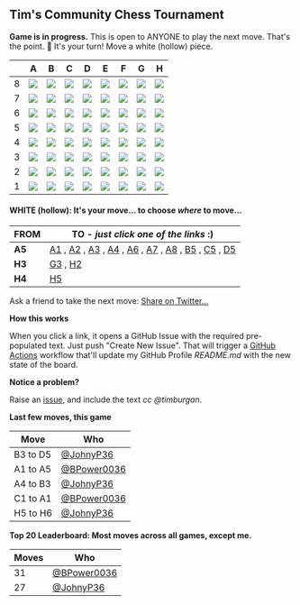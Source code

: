 
## Tim's Community Chess Tournament

**Game is in progress.** This is open to ANYONE to play the next move. That's the point. :wave:  It's your turn! Move a white (hollow) piece.

|   | A | B | C | D | E | F | G | H |
| - | - | - | - | - | - | - | - | - |
| 8 | ![](https://raw.githubusercontent.com/BPower0036/timburgan/master/chess_images/blank.png) | ![](https://raw.githubusercontent.com/BPower0036/timburgan/master/chess_images/blank.png) | ![](https://raw.githubusercontent.com/BPower0036/timburgan/master/chess_images/blank.png) | ![](https://raw.githubusercontent.com/BPower0036/timburgan/master/chess_images/blank.png) | ![](https://raw.githubusercontent.com/BPower0036/timburgan/master/chess_images/blank.png) | ![](https://raw.githubusercontent.com/BPower0036/timburgan/master/chess_images/blank.png) | ![](https://raw.githubusercontent.com/BPower0036/timburgan/master/chess_images/blank.png) | ![](https://raw.githubusercontent.com/BPower0036/timburgan/master/chess_images/blank.png) |
| 7 | ![](https://raw.githubusercontent.com/BPower0036/timburgan/master/chess_images/blank.png) | ![](https://raw.githubusercontent.com/BPower0036/timburgan/master/chess_images/blank.png) | ![](https://raw.githubusercontent.com/BPower0036/timburgan/master/chess_images/blank.png) | ![](https://raw.githubusercontent.com/BPower0036/timburgan/master/chess_images/blank.png) | ![](https://raw.githubusercontent.com/BPower0036/timburgan/master/chess_images/blank.png) | ![](https://raw.githubusercontent.com/BPower0036/timburgan/master/chess_images/blank.png) | ![](https://raw.githubusercontent.com/BPower0036/timburgan/master/chess_images/blank.png) | ![](https://raw.githubusercontent.com/BPower0036/timburgan/master/chess_images/blank.png) |
| 6 | ![](https://raw.githubusercontent.com/BPower0036/timburgan/master/chess_images/blank.png) | ![](https://raw.githubusercontent.com/BPower0036/timburgan/master/chess_images/blank.png) | ![](https://raw.githubusercontent.com/BPower0036/timburgan/master/chess_images/blank.png) | ![](https://raw.githubusercontent.com/BPower0036/timburgan/master/chess_images/blank.png) | ![](https://raw.githubusercontent.com/BPower0036/timburgan/master/chess_images/blank.png) | ![](https://raw.githubusercontent.com/BPower0036/timburgan/master/chess_images/blank.png) | ![](https://raw.githubusercontent.com/BPower0036/timburgan/master/chess_images/blank.png) | ![](https://raw.githubusercontent.com/BPower0036/timburgan/master/chess_images/r.png) |
| 5 | ![](https://raw.githubusercontent.com/BPower0036/timburgan/master/chess_images/R.png) | ![](https://raw.githubusercontent.com/BPower0036/timburgan/master/chess_images/blank.png) | ![](https://raw.githubusercontent.com/BPower0036/timburgan/master/chess_images/blank.png) | ![](https://raw.githubusercontent.com/BPower0036/timburgan/master/chess_images/b.png) | ![](https://raw.githubusercontent.com/BPower0036/timburgan/master/chess_images/blank.png) | ![](https://raw.githubusercontent.com/BPower0036/timburgan/master/chess_images/k.png) | ![](https://raw.githubusercontent.com/BPower0036/timburgan/master/chess_images/blank.png) | ![](https://raw.githubusercontent.com/BPower0036/timburgan/master/chess_images/blank.png) |
| 4 | ![](https://raw.githubusercontent.com/BPower0036/timburgan/master/chess_images/blank.png) | ![](https://raw.githubusercontent.com/BPower0036/timburgan/master/chess_images/blank.png) | ![](https://raw.githubusercontent.com/BPower0036/timburgan/master/chess_images/blank.png) | ![](https://raw.githubusercontent.com/BPower0036/timburgan/master/chess_images/blank.png) | ![](https://raw.githubusercontent.com/BPower0036/timburgan/master/chess_images/blank.png) | ![](https://raw.githubusercontent.com/BPower0036/timburgan/master/chess_images/blank.png) | ![](https://raw.githubusercontent.com/BPower0036/timburgan/master/chess_images/blank.png) | ![](https://raw.githubusercontent.com/BPower0036/timburgan/master/chess_images/P.png) |
| 3 | ![](https://raw.githubusercontent.com/BPower0036/timburgan/master/chess_images/blank.png) | ![](https://raw.githubusercontent.com/BPower0036/timburgan/master/chess_images/blank.png) | ![](https://raw.githubusercontent.com/BPower0036/timburgan/master/chess_images/blank.png) | ![](https://raw.githubusercontent.com/BPower0036/timburgan/master/chess_images/blank.png) | ![](https://raw.githubusercontent.com/BPower0036/timburgan/master/chess_images/blank.png) | ![](https://raw.githubusercontent.com/BPower0036/timburgan/master/chess_images/blank.png) | ![](https://raw.githubusercontent.com/BPower0036/timburgan/master/chess_images/blank.png) | ![](https://raw.githubusercontent.com/BPower0036/timburgan/master/chess_images/K.png) |
| 2 | ![](https://raw.githubusercontent.com/BPower0036/timburgan/master/chess_images/blank.png) | ![](https://raw.githubusercontent.com/BPower0036/timburgan/master/chess_images/blank.png) | ![](https://raw.githubusercontent.com/BPower0036/timburgan/master/chess_images/p.png) | ![](https://raw.githubusercontent.com/BPower0036/timburgan/master/chess_images/blank.png) | ![](https://raw.githubusercontent.com/BPower0036/timburgan/master/chess_images/blank.png) | ![](https://raw.githubusercontent.com/BPower0036/timburgan/master/chess_images/blank.png) | ![](https://raw.githubusercontent.com/BPower0036/timburgan/master/chess_images/blank.png) | ![](https://raw.githubusercontent.com/BPower0036/timburgan/master/chess_images/blank.png) |
| 1 | ![](https://raw.githubusercontent.com/BPower0036/timburgan/master/chess_images/blank.png) | ![](https://raw.githubusercontent.com/BPower0036/timburgan/master/chess_images/blank.png) | ![](https://raw.githubusercontent.com/BPower0036/timburgan/master/chess_images/blank.png) | ![](https://raw.githubusercontent.com/BPower0036/timburgan/master/chess_images/blank.png) | ![](https://raw.githubusercontent.com/BPower0036/timburgan/master/chess_images/blank.png) | ![](https://raw.githubusercontent.com/BPower0036/timburgan/master/chess_images/blank.png) | ![](https://raw.githubusercontent.com/BPower0036/timburgan/master/chess_images/blank.png) | ![](https://raw.githubusercontent.com/BPower0036/timburgan/master/chess_images/blank.png) |

#### **WHITE (hollow):** It's your move... to choose _where_ to move...

| FROM | TO - _just click one of the links_ :) |
| ---- | -- |
| **A5** | [A1](https://github.com/BPower0036/timburgan/issues/new?title=chess%7Cmove%7Ca5a1%7C19178&body=Just+push+%27Submit+new+issue%27.+You+don%27t+need+to+do+anything+else.) , [A2](https://github.com/BPower0036/timburgan/issues/new?title=chess%7Cmove%7Ca5a2%7C19178&body=Just+push+%27Submit+new+issue%27.+You+don%27t+need+to+do+anything+else.) , [A3](https://github.com/BPower0036/timburgan/issues/new?title=chess%7Cmove%7Ca5a3%7C19178&body=Just+push+%27Submit+new+issue%27.+You+don%27t+need+to+do+anything+else.) , [A4](https://github.com/BPower0036/timburgan/issues/new?title=chess%7Cmove%7Ca5a4%7C19178&body=Just+push+%27Submit+new+issue%27.+You+don%27t+need+to+do+anything+else.) , [A6](https://github.com/BPower0036/timburgan/issues/new?title=chess%7Cmove%7Ca5a6%7C19178&body=Just+push+%27Submit+new+issue%27.+You+don%27t+need+to+do+anything+else.) , [A7](https://github.com/BPower0036/timburgan/issues/new?title=chess%7Cmove%7Ca5a7%7C19178&body=Just+push+%27Submit+new+issue%27.+You+don%27t+need+to+do+anything+else.) , [A8](https://github.com/BPower0036/timburgan/issues/new?title=chess%7Cmove%7Ca5a8%7C19178&body=Just+push+%27Submit+new+issue%27.+You+don%27t+need+to+do+anything+else.) , [B5](https://github.com/BPower0036/timburgan/issues/new?title=chess%7Cmove%7Ca5b5%7C19178&body=Just+push+%27Submit+new+issue%27.+You+don%27t+need+to+do+anything+else.) , [C5](https://github.com/BPower0036/timburgan/issues/new?title=chess%7Cmove%7Ca5c5%7C19178&body=Just+push+%27Submit+new+issue%27.+You+don%27t+need+to+do+anything+else.) , [D5](https://github.com/BPower0036/timburgan/issues/new?title=chess%7Cmove%7Ca5d5%7C19178&body=Just+push+%27Submit+new+issue%27.+You+don%27t+need+to+do+anything+else.) |
| **H3** | [G3](https://github.com/BPower0036/timburgan/issues/new?title=chess%7Cmove%7Ch3g3%7C19178&body=Just+push+%27Submit+new+issue%27.+You+don%27t+need+to+do+anything+else.) , [H2](https://github.com/BPower0036/timburgan/issues/new?title=chess%7Cmove%7Ch3h2%7C19178&body=Just+push+%27Submit+new+issue%27.+You+don%27t+need+to+do+anything+else.) |
| **H4** | [H5](https://github.com/BPower0036/timburgan/issues/new?title=chess%7Cmove%7Ch4h5%7C19178&body=Just+push+%27Submit+new+issue%27.+You+don%27t+need+to+do+anything+else.) |

Ask a friend to take the next move: [Share on Twitter...](https://twitter.com/share?text=I'm+playing+chess+on+a+GitHub+Profile+Readme!+Can+you+please+take+the+next+move+at+https://github.com/timburgan)

**How this works**

When you click a link, it opens a GitHub Issue with the required pre-populated text. Just push "Create New Issue". That will trigger a [GitHub Actions](https://github.blog/2020-07-03-github-action-hero-casey-lee/#getting-started-with-github-actions) workflow that'll update my GitHub Profile _README.md_ with the new state of the board.

**Notice a problem?**

Raise an [issue](https://github.com/BPower0036/timburgan/issues), and include the text _cc @timburgan_.

**Last few moves, this game**

| Move  | Who |
| ----- | --- |
| B3 to D5 | [@JohnyP36](https://github.com/JohnyP36) |
| A1 to A5 | [@BPower0036](https://github.com/BPower0036) |
| A4 to B3 | [@JohnyP36](https://github.com/JohnyP36) |
| C1 to A1 | [@BPower0036](https://github.com/BPower0036) |
| H5 to H6 | [@JohnyP36](https://github.com/JohnyP36) |

**Top 20 Leaderboard: Most moves across all games, except me.**

| Moves | Who |
| ----- | --- |
| 31 | [@BPower0036](https://github.com/BPower0036) |
| 27 | [@JohnyP36](https://github.com/JohnyP36) |
